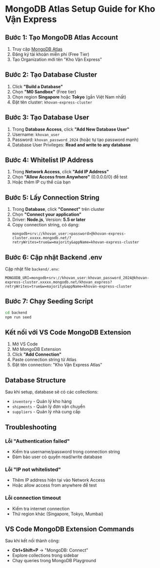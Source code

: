 # MongoDB Atlas Setup Guide for Kho Vận Express

## Bước 1: Tạo MongoDB Atlas Account

1. Truy cập [MongoDB Atlas](https://www.mongodb.com/atlas/database)
2. Đăng ký tài khoản miễn phí (Free Tier)
3. Tạo Organization mới tên "Kho Vận Express"

## Bước 2: Tạo Database Cluster

1. Click **"Build a Database"**
2. Chọn **"M0 Sandbox"** (Free tier)
3. Chọn region **Singapore** hoặc **Tokyo** (gần Việt Nam nhất)
4. Đặt tên cluster: `khovan-express-cluster`

## Bước 3: Tạo Database User

1. Trong **Database Access**, click **"Add New Database User"**
2. Username: `khovan_user`
3. Password: `khovan_password_2024` (hoặc tự tạo password mạnh)
4. Database User Privileges: **Read and write to any database**

## Bước 4: Whitelist IP Address

1. Trong **Network Access**, click **"Add IP Address"**
2. Chọn **"Allow Access from Anywhere"** (0.0.0.0/0) để test
3. Hoặc thêm IP cụ thể của bạn

## Bước 5: Lấy Connection String

1. Trong **Database**, click **"Connect"** trên cluster
2. Chọn **"Connect your application"**
3. Driver: **Node.js**, Version: **5.5 or later**
4. Copy connection string, có dạng:
   ```
   mongodb+srv://khovan_user:<password>@khovan-express-cluster.xxxxx.mongodb.net/?retryWrites=true&w=majority&appName=khovan-express-cluster
   ```

## Bước 6: Cập nhật Backend .env

Cập nhật file `backend/.env`:
```env
MONGODB_URI=mongodb+srv://khovan_user:khovan_password_2024@khovan-express-cluster.xxxxx.mongodb.net/khovan_express?retryWrites=true&w=majority&appName=khovan-express-cluster
```

## Bước 7: Chạy Seeding Script

```bash
cd backend
npm run seed
```

## Kết nối với VS Code MongoDB Extension

1. Mở VS Code
2. Mở MongoDB Extension
3. Click **"Add Connection"**
4. Paste connection string từ Atlas
5. Đặt tên connection: "Kho Vận Express Atlas"

## Database Structure

Sau khi setup, database sẽ có các collections:
- `inventory` - Quản lý kho hàng
- `shipments` - Quản lý đơn vận chuyển  
- `suppliers` - Quản lý nhà cung cấp

## Troubleshooting

### Lỗi "Authentication failed"
- Kiểm tra username/password trong connection string
- Đảm bảo user có quyền read/write database

### Lỗi "IP not whitelisted"
- Thêm IP address hiện tại vào Network Access
- Hoặc allow access from anywhere để test

### Lỗi connection timeout
- Kiểm tra internet connection
- Thử region khác (Singapore, Tokyo, Mumbai)

## VS Code MongoDB Extension Commands

Sau khi kết nối thành công:
- **Ctrl+Shift+P** → "MongoDB: Connect"
- Explore collections trong sidebar
- Chạy queries trong MongoDB Playground